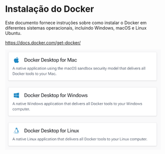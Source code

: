 # Instalação do Docker

Este documento fornece instruções sobre como instalar o Docker em diferentes sistemas operacionais, incluindo Windows, macOS e Linux Ubuntu.


https://docs.docker.com/get-docker/


![Docker](../content/docker-instalacao.png)
